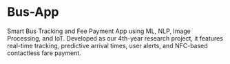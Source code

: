 # Bus-App
Smart Bus Tracking and Fee Payment App using ML, NLP, Image Processing, and IoT. Developed as our 4th-year research project, it features real-time tracking, predictive arrival times, user alerts, and NFC-based contactless fare payment.

